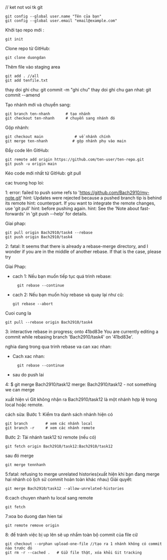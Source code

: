 //
ket not voi tk git

    git config --global user.name "Tên của bạn"
    git config --global user.email "email@example.com"

Khởi tạo repo mới : 
    
    git init

Clone repo từ GitHub:

    git clone duongdan

Thêm file vào staging area
    
    git add . //all
    git add tenfile.txt 

thay doi ghi chu: git commit -m "ghi chu"
thay doi ghi chu gan nhat: git commit --amend

Tạo nhánh mới và chuyển sang: 

    git branch ten-nhanh       # tạo nhánh
    git checkout ten-nhanh     # chuyển sang nhánh đó
Gộp nhánh:
    
    git checkout main              # về nhánh chính
    git merge ten-nhanh           # gộp nhánh phụ vào main

Đẩy code lên GitHub:
    
    git remote add origin https://github.com/ten-user/ten-repo.git
    git push -u origin main

Kéo code mới nhất từ GitHub: git pull

cac truong hop loi:

1:  error: failed to push some refs to 'https://github.com/Bach2910/my-note.git'
    hint: Updates were rejected because a pushed branch tip is behind its remote
    hint: counterpart. If you want to integrate the remote changes, use 'git pull'
    hint: before pushing again.
    hint: See the 'Note about fast-forwards' in 'git push --help' for details.

Giai phap:

    git pull origin Bach2910/task4 --rebase
    git push origin Bach2910/task4

2: fatal: It seems that there is already a rebase-merge directory, and
I wonder if you are in the middle of another rebase.  If that is the
case, please try    

Giai Phap:
+ cach 1: Nếu bạn muốn tiếp tục quá trình rebase:

        git rebase --continue

+ cach 2: Nếu bạn muốn hủy rebase và quay lại như cũ:

      git rebase --abort
Cuoi cung la 
    
    git pull --rebase origin Bach2910/task4

3: interactive rebase in progress; onto 41bd83e
You are currently editing a commit while rebasing branch 'Bach2910/task4' on '41bd83e'.


nghia dang trong qua trinh rebase va can xac nhan:
    
- Cach xac nhan: 
    
        git rebase --continue
- sau do push lai

4: $ git merge Bach2910/task12
merge: Bach2910/task12 - not something we can merge

xuất hiện vì Git không nhận ra Bach2910/task12 là một nhánh hợp lệ trong local hoặc remote.

cách sửa:
Bước 1: Kiểm tra danh sách nhánh hiện có

    git branch        # xem các nhánh local
    git branch -r     # xem các nhánh remote
Bước 2:  Tải nhánh task12 từ remote (nếu có)

    git fetch origin Bach2910/task12:Bach2910/task12
sau đó merge
    
    git merge tennhanh
5:fatal: refusing to merge unrelated histories(xuất hiện khi bạn đang merge hai nhánh có lịch sử commit hoàn toàn khác nhau)
Giải quyết:

    git merge Bach2910/task12 --allow-unrelated-histories

6:cach chuyen nhanh tu local sang remote

    git fetch

7:xoa bo duong dan hien tai
    
    git remote remove origin
8: để tránh việc bị up lên sẽ up nhầm toàn bộ commit của file cữ

    git checkout --orphan upload-one-file //tạo ra 1 nhánh không có commit nào trước đó
    git rm -r --cached .   # Giữ file thật, xóa khỏi Git tracking